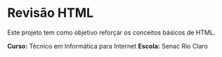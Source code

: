 # Revisão HTML
Este projeto tem como objetivo reforçar os conceitos básicos de HTML.

**Curso:** Técnico em Informática para Internet
**Escola:** Senac Rio Claro